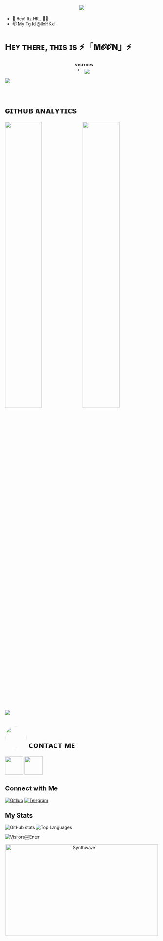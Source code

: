 <h1 align ="center"><img src="https://readme-typing-svg.herokuapp.com?color=B041FF&width=350&lines=✨🦋+𝐇𝐞𝐲!+𝐓𝐡𝐞𝐫𝐞+𝐈+𝐀𝐦+𝐕𝐈𝐏+𝐇𝐊🖤+🥀"></b></h1>

- 👋 Hey! Itz HK...🥀🍃
- 📫 My Tg Id @llxHKxll

<h1> <img  style="align-item" :"center" src="https://telegra.ph/file/a49bf6aa23d08b40a35b5.jpg" width="50px" height="60%"> Hᴇʏ ᴛʜᴇʀᴇ, ᴛʜɪs ɪs ⚡️「𝐌𝓞𝓞𝐍」⚡️ </h1>
<p align="center">
    <b>ᴠɪsɪᴛᴏʀs</b><br>
-->    <img align="middle" src="https://profile-counter.glitch.me/llxHKxll/count.svg" />
</p>

[<img src="https://telegra.ph/file/d557c20c6054491d2c20a.jpg"/>](https://github.com/Moonshining6)

        
<h1> ɢɪᴛʜᴜʙ ᴀɴᴀʟʏᴛɪᴄs </h1>

[<img src="https://github-readme-stats.vercel.app/api?username=Moonshining6&count_private=true&show_icons=true&theme=chartreuse-dark&custom_title=What%27s+the+craic?&include_all_commits=true&hide_border=true&bg_color=000000" width="49%">](https://github.com/Noob-Mukesh)  [<img src="https://github-readme-streak-stats.herokuapp.com/?user=Moonshining6&theme=chartreuse-dark&hide_border=True&bg_color=000000" width="49%">](https://github.com/PRADHAN474)

[<img src="https://github.com/Moonshining6/Moonshining6/blob/master/resources/hr.gif"/>](https://github.com/Moonshining6)

<h1> <img src="https://te.legra.ph/file/1f5f400d5a16ae3a89343.jpg" width="70px" style="border-radius: 50%"> ᴄᴏɴᴛᴀᴄᴛ ᴍᴇ </h1>

[<img src="https://te.legra.ph/file/3f6810f790713b26fe826.jpg" width="60px">](https://tg://openmessage?user_id=6084527452) [<img src="https://te.legra.ph/file/2a7a17fc66a8f5fe785c3.jpg" width="60px">](https://github.com/Moonshining6)


## Connect with Me

[![Github](https://img.shields.io/badge/-Github-181717?style=for-the-badge&logo=Github&logoColor=white)](https://github.com/Moonshining6)
[![Telegram](https://img.shields.io/badge/Telegram-2CA5E0?style=for-the-badge&logo=telegram&logoColor=white)](https://telegram.me/MILKY_WAY_45)

## My Stats

![GitHub stats](https://github-readme-stats.vercel.app/api?username=Moonshining6&show_icons=true&theme=radical)
![Top Languages](https://github-readme-stats.vercel.app/api/top-langs/?username=Moonshining6&layout=compact&theme=midnight-purple&hide=Css)

![Visitors](https://visitor-badge.laobi.icu/badge?page_id=Moonshining6)￼Enter

<p align="center"><img src="https://thumbs.gfycat.com/GoodnaturedFondGaur-size_restricted.gif" alt="Synthwave" height="300" width="500"></p>
<!---
Moonshining6/Moonshining6 is a ✨ special ✨ repository because its README.md (this file) appears on your GitHub profile.
You can click the Preview link to take a look at your changes.!
--->






<!---
llxHKxll/llxHKxll is a ✨ special ✨ repository because its `README.md` (this file) appears on your GitHub profile.
You can click the Preview link to take a look at your changes.
--->
